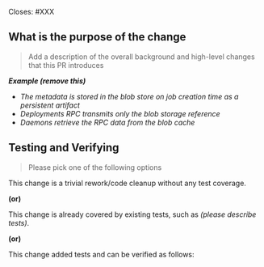 Closes: #XXX

## What is the purpose of the change
  
  > Add a description of the overall background and high-level changes that this PR introduces
  
  **_Example (remove this)_**

- _The metadata is stored in the blob store on job creation time as a persistent artifact_
- _Deployments RPC transmits only the blob storage reference_
- _Daemons retrieve the RPC data from the blob cache_

## Testing and Verifying
  
  > Please pick one of the following options
  
  This change is a trivial rework/code cleanup without any test coverage.
  
  **(or)**
  
  This change is already covered by existing tests, such as _(please describe tests)_.
  
  **(or)**

This change added tests and can be verified as follows: